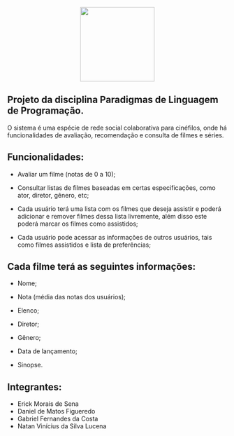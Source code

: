 <p align="center">
  <img src="https://i.imgur.com/zcSrwMi.jpg" height="170px"/>
</p>

## Projeto da disciplina Paradigmas de Linguagem de Programação.

 O sistema é uma espécie de rede social colaborativa para cinéfilos, onde há funcionalidades de avaliação, recomendação e consulta de filmes e séries.

## Funcionalidades:

- Avaliar um filme (notas de 0 a 10);

- Consultar listas de filmes baseadas em certas especificações, como ator, diretor, gênero, etc;

- Cada usuário terá uma lista com os filmes que deseja assistir e poderá adicionar e remover filmes dessa lista livremente, além disso este poderá marcar os filmes como assistidos;

- Cada usuário pode acessar as informações de outros usuários, tais como filmes assistidos e lista de preferências;

## Cada filme terá as seguintes informações:

- Nome;

- Nota (média das notas dos usuários);

- Elenco;

- Diretor;

- Gênero;

- Data de lançamento;

- Sinopse.

## Integrantes:

- Erick Morais de Sena
- Daniel de Matos Figueredo
- Gabriel Fernandes da Costa
- Natan Vinícius da Silva Lucena
